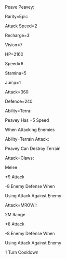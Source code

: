 Peave Peavey:

Rarity=Epic

Attack Speed=2

Recharge=3

Vision=7

HP=2160

Speed=6

Stamina=5

Jump=1

Attack=360

Defence=240

Ability=Terra:

Peavey Has +5 Speed

When Attacking Enemies

Ability=Terrain Attack:

Peavey Can Destroy Terrain

Attack=Claws:

Melee

+9 Attack

-8 Enemy Defense When

Using Attack Against Enemy

Attack=MROW!:

2M Range

+8 Attack

-8 Enemy Defense When

Using Attack Against Enemy

1 Turn Cooldown
